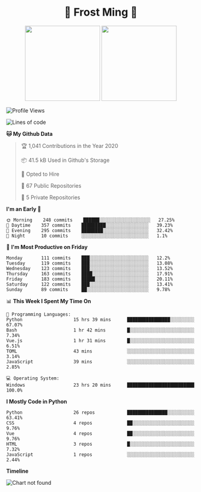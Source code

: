 <h1 align="center">🦄 Frost Ming 🐍</h1>

<p align="center">
  <img height="200" src="https://github-readme-stats.vercel.app/api?username=frostming&show_icons=true&theme=dracula&include_all_commits=true" />
  <img height="200" src="https://github-readme-stats.vercel.app/api/top-langs/?username=frostming&theme=dracula&show_icons=true" />
</p>

<!--START_SECTION:waka-->
![Profile Views](http://img.shields.io/badge/Profile%20Views-16-blue)

![Lines of code](https://img.shields.io/badge/From%20Hello%20World%20I%27ve%20Written-13.6%20million%20lines%20of%20code-blue)

**🐱 My Github Data** 

> 🏆 1,041 Contributions in the Year 2020
 > 
> 📦 41.5 kB Used in Github's Storage 
 > 
> 💼 Opted to Hire
 > 
> 📜 67 Public Repositories
 > 
> 🔑 5 Private Repositories 

**I'm an Early 🐤** 

```text
🌞 Morning    248 commits    ██████░░░░░░░░░░░░░░░░░░░   27.25% 
🌆 Daytime    357 commits    █████████░░░░░░░░░░░░░░░░   39.23% 
🌃 Evening    295 commits    ████████░░░░░░░░░░░░░░░░░   32.42% 
🌙 Night      10 commits     ░░░░░░░░░░░░░░░░░░░░░░░░░   1.1%

```
📅 **I'm Most Productive on Friday** 

```text
Monday       111 commits    ███░░░░░░░░░░░░░░░░░░░░░░   12.2% 
Tuesday      119 commits    ███░░░░░░░░░░░░░░░░░░░░░░   13.08% 
Wednesday    123 commits    ███░░░░░░░░░░░░░░░░░░░░░░   13.52% 
Thursday     163 commits    ████░░░░░░░░░░░░░░░░░░░░░   17.91% 
Friday       183 commits    █████░░░░░░░░░░░░░░░░░░░░   20.11% 
Saturday     122 commits    ███░░░░░░░░░░░░░░░░░░░░░░   13.41% 
Sunday       89 commits     ██░░░░░░░░░░░░░░░░░░░░░░░   9.78%

```


📊 **This Week I Spent My Time On** 

```text
💬 Programming Languages: 
Python                   15 hrs 39 mins      ████████████████░░░░░░░░░   67.07% 
Bash                     1 hr 42 mins        █░░░░░░░░░░░░░░░░░░░░░░░░   7.34% 
Vue.js                   1 hr 31 mins        █░░░░░░░░░░░░░░░░░░░░░░░░   6.51% 
TOML                     43 mins             ░░░░░░░░░░░░░░░░░░░░░░░░░   3.14% 
JavaScript               39 mins             ░░░░░░░░░░░░░░░░░░░░░░░░░   2.85%

💻 Operating System: 
Windows                  23 hrs 20 mins      █████████████████████████   100.0%

```

**I Mostly Code in Python** 

```text
Python                   26 repos            ███████████████░░░░░░░░░░   63.41% 
CSS                      4 repos             ██░░░░░░░░░░░░░░░░░░░░░░░   9.76% 
Vue                      4 repos             ██░░░░░░░░░░░░░░░░░░░░░░░   9.76% 
HTML                     3 repos             █░░░░░░░░░░░░░░░░░░░░░░░░   7.32% 
JavaScript               1 repos             ░░░░░░░░░░░░░░░░░░░░░░░░░   2.44%

```


**Timeline**

![Chart not found](https://github.com/frostming/frostming/blob/master/charts/bar_graph.png) 


<!--END_SECTION:waka-->
